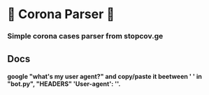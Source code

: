 # 🦠 Corona Parser 🦠
### Simple corona cases parser from stopcov.ge

## Docs
#### google "what's my user agent?" and copy/paste it beetween ' ' in "bot.py", "HEADERS" 'User-agent': ''.
